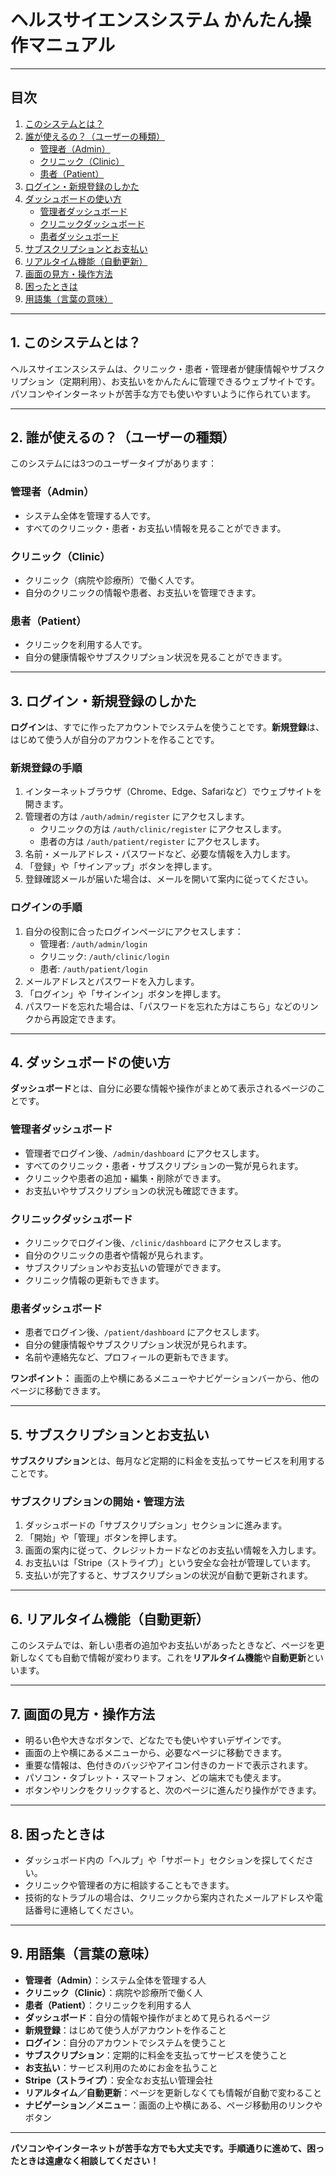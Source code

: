 # ヘルスサイエンスシステム かんたん操作マニュアル

---

## 目次

1. [このシステムとは？](#このシステムとは)
2. [誰が使えるの？（ユーザーの種類）](#誰が使えるのユーザーの種類)
    - [管理者（Admin）](#管理者admin)
    - [クリニック（Clinic）](#クリニックclinic)
    - [患者（Patient）](#患者patient)
3. [ログイン・新規登録のしかた](#ログイン新規登録のしかた)
4. [ダッシュボードの使い方](#ダッシュボードの使い方)
    - [管理者ダッシュボード](#管理者ダッシュボード)
    - [クリニックダッシュボード](#クリニックダッシュボード)
    - [患者ダッシュボード](#患者ダッシュボード)
5. [サブスクリプションとお支払い](#サブスクリプションとお支払い)
6. [リアルタイム機能（自動更新）](#リアルタイム機能自動更新)
7. [画面の見方・操作方法](#画面の見方操作方法)
8. [困ったときは](#困ったときは)
9. [用語集（言葉の意味）](#用語集言葉の意味)

---

## 1. このシステムとは？

ヘルスサイエンスシステムは、クリニック・患者・管理者が健康情報やサブスクリプション（定期利用）、お支払いをかんたんに管理できるウェブサイトです。パソコンやインターネットが苦手な方でも使いやすいように作られています。

---

## 2. 誰が使えるの？（ユーザーの種類）

このシステムには3つのユーザータイプがあります：

### 管理者（Admin）
- システム全体を管理する人です。
- すべてのクリニック・患者・お支払い情報を見ることができます。

### クリニック（Clinic）
- クリニック（病院や診療所）で働く人です。
- 自分のクリニックの情報や患者、お支払いを管理できます。

### 患者（Patient）
- クリニックを利用する人です。
- 自分の健康情報やサブスクリプション状況を見ることができます。

---

## 3. ログイン・新規登録のしかた

**ログイン**は、すでに作ったアカウントでシステムを使うことです。**新規登録**は、はじめて使う人が自分のアカウントを作ることです。

### 新規登録の手順
1. インターネットブラウザ（Chrome、Edge、Safariなど）でウェブサイトを開きます。
2. 管理者の方は `/auth/admin/register` にアクセスします。
   - クリニックの方は `/auth/clinic/register` にアクセスします。
   - 患者の方は `/auth/patient/register` にアクセスします。
3. 名前・メールアドレス・パスワードなど、必要な情報を入力します。
4. 「登録」や「サインアップ」ボタンを押します。
5. 登録確認メールが届いた場合は、メールを開いて案内に従ってください。

### ログインの手順
1. 自分の役割に合ったログインページにアクセスします：
   - 管理者: `/auth/admin/login`
   - クリニック: `/auth/clinic/login`
   - 患者: `/auth/patient/login`
2. メールアドレスとパスワードを入力します。
3. 「ログイン」や「サインイン」ボタンを押します。
4. パスワードを忘れた場合は、「パスワードを忘れた方はこちら」などのリンクから再設定できます。

---

## 4. ダッシュボードの使い方

**ダッシュボード**とは、自分に必要な情報や操作がまとめて表示されるページのことです。

### 管理者ダッシュボード
- 管理者でログイン後、`/admin/dashboard` にアクセスします。
- すべてのクリニック・患者・サブスクリプションの一覧が見られます。
- クリニックや患者の追加・編集・削除ができます。
- お支払いやサブスクリプションの状況も確認できます。

### クリニックダッシュボード
- クリニックでログイン後、`/clinic/dashboard` にアクセスします。
- 自分のクリニックの患者や情報が見られます。
- サブスクリプションやお支払いの管理ができます。
- クリニック情報の更新もできます。

### 患者ダッシュボード
- 患者でログイン後、`/patient/dashboard` にアクセスします。
- 自分の健康情報やサブスクリプション状況が見られます。
- 名前や連絡先など、プロフィールの更新もできます。

**ワンポイント：** 画面の上や横にあるメニューやナビゲーションバーから、他のページに移動できます。

---

## 5. サブスクリプションとお支払い

**サブスクリプション**とは、毎月など定期的に料金を支払ってサービスを利用することです。

### サブスクリプションの開始・管理方法
1. ダッシュボードの「サブスクリプション」セクションに進みます。
2. 「開始」や「管理」ボタンを押します。
3. 画面の案内に従って、クレジットカードなどのお支払い情報を入力します。
4. お支払いは「Stripe（ストライプ）」という安全な会社が管理しています。
5. 支払いが完了すると、サブスクリプションの状況が自動で更新されます。

---

## 6. リアルタイム機能（自動更新）

このシステムでは、新しい患者の追加やお支払いがあったときなど、ページを更新しなくても自動で情報が変わります。これを**リアルタイム機能**や**自動更新**といいます。

---

## 7. 画面の見方・操作方法

- 明るい色や大きなボタンで、どなたでも使いやすいデザインです。
- 画面の上や横にあるメニューから、必要なページに移動できます。
- 重要な情報は、色付きのバッジやアイコン付きのカードで表示されます。
- パソコン・タブレット・スマートフォン、どの端末でも使えます。
- ボタンやリンクをクリックすると、次のページに進んだり操作ができます。

---

## 8. 困ったときは

- ダッシュボード内の「ヘルプ」や「サポート」セクションを探してください。
- クリニックや管理者の方に相談することもできます。
- 技術的なトラブルの場合は、クリニックから案内されたメールアドレスや電話番号に連絡してください。

---

## 9. 用語集（言葉の意味）

- **管理者（Admin）**：システム全体を管理する人
- **クリニック（Clinic）**：病院や診療所で働く人
- **患者（Patient）**：クリニックを利用する人
- **ダッシュボード**：自分の情報や操作がまとめて見られるページ
- **新規登録**：はじめて使う人がアカウントを作ること
- **ログイン**：自分のアカウントでシステムを使うこと
- **サブスクリプション**：定期的に料金を支払ってサービスを使うこと
- **お支払い**：サービス利用のためにお金を払うこと
- **Stripe（ストライプ）**：安全なお支払い管理会社
- **リアルタイム／自動更新**：ページを更新しなくても情報が自動で変わること
- **ナビゲーション／メニュー**：画面の上や横にある、ページ移動用のリンクやボタン

---

**パソコンやインターネットが苦手な方でも大丈夫です。手順通りに進めて、困ったときは遠慮なく相談してください！** 